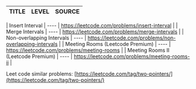 | TITLE                                         | LEVEL | SOURCE |  
| -----                                         | ----  | ---- |

| Insert Interval                               | ----  |   https://leetcode.com/problems/insert-interval   |
| Merge Intervals                               | ----  |   https://leetcode.com/problems/merge-intervals   |
| Non-overlapping Intervals                     | ----  |   https://leetcode.com/problems/non-overlapping-intervals |
| Meeting Rooms (Leetcode Premium)              | ----  |   https://leetcode.com/problems/meeting-rooms |
| Meeting Rooms II (Leetcode Premium)           | ----  |   https://leetcode.com/problems/meeting-rooms-ii  |

Leet code similar problems: [https://leetcode.com/tag/two-pointers/](https://leetcode.com/tag/two-pointers/)
